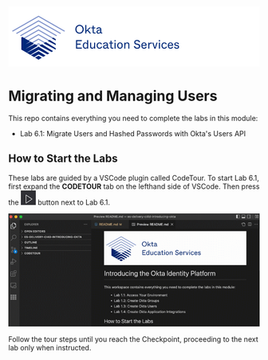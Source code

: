 [![Okta Training](./.tour-resources/oktaeduservices.png "Okta Education Services")](https://www.okta.com/services/training/)

# Migrating and Managing Users

This repo contains everything you need to complete the labs in this module:

- Lab 6.1: Migrate Users and Hashed Passwords with Okta's Users API

## How to Start the Labs


These labs are guided by a VSCode plugin called CodeTour. To start Lab 6.1, first expand the **CODETOUR** tab on the lefthand side of VSCode. Then press the ![Start Tour](./.tour-resources/play.png) button next to Lab 6.1.

![Start Code Tour](./.tour-resources/start-tour.gif)

Follow the tour steps until you reach the Checkpoint, proceeding to the next lab only when instructed.